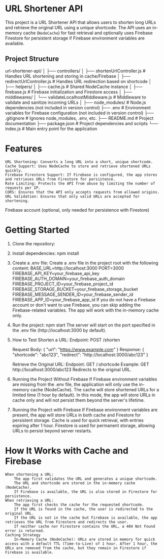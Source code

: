 # URL Shortener API

This project is a URL Shortener API that allows users to shorten long URLs and retrieve the original URL using a unique shortcode. The API uses an in-memory cache (`NodeCache`) for fast retrieval and optionally uses Firebase Firestore for persistent storage if Firebase environment variables are available.

## Project Structure

url-shortener-api/
│
├── controllers/
│   ├── shortenUrlController.js  # Handles URL shortening and storing in cache/Firebase
│   ├── redirectUrlController.js # Handles URL redirection based on shortcode
│
├── helpers/
│   ├── cache.js  # Shared NodeCache instance
│   ├── firebase.js  # Firebase initialization and Firestore access
│
├── middlewares/
│   └── validateLocalhostMiddleware.js  # Middleware to validate and sanitize incoming URLs
│
├── node_modules/  # Node.js dependencies (not included in version control)
├── .env  # Environment variables for Firebase configuration (not included in version control)
├── .gitignore  # Ignores node_modules, .env, etc.
├── README.md  # Project documentation
├── package.json  # Project dependencies and scripts
└── index.js  # Main entry point for the application

# Features
    URL Shortening: Converts a long URL into a short, unique shortcode.
    Cache Support: Uses NodeCache to store and retrieve shortened URLs quickly.
    Firebase Firestore Support: If Firebase is configured, the app stores and retrieves URLs from Firestore for persistence.
    Rate Limiting: Protects the API from abuse by limiting the number of requests per IP.
    CORS: Ensures that the API only accepts requests from allowed origins.
    URL Validation: Ensures that only valid URLs are accepted for shortening.

Firebase account (optional, only needed for persistence with Firestore)

# Getting Started
1. Clone the repository:
2. Install dependencies:
    npm install
3. Create a .env file:
    Create a .env file in the project root with the following content:
        BASE_URL=http://localhost:3000
        PORT=3000
        FIREBASE_API_KEY=your_firebase_api_key
        FIREBASE_AUTH_DOMAIN=your_firebase_auth_domain
        FIREBASE_PROJECT_ID=your_firebase_project_id
        FIREBASE_STORAGE_BUCKET=your_firebase_storage_bucket
        FIREBASE_MESSAGE_SENDER_ID=your_firebase_sender_id
        FIREBASE_APP_ID=your_firebase_app_id
    If you do not have a Firebase account or don't want to use Firebase, you can skip adding the Firebase-related variables. The app will work with the in-memory cache only.

4. Run the project:
    npm start
    The server will start on the port specified in the .env file (http://localhost:3000 by default).

5. How to Test
    Shorten a URL:
    Endpoint: POST /shorten

    Request Body:
        {
        "url": "https://www.example.com"
        }
    Response:
        {
        "shortcode": "abc123",
        "redirect": "http://localhost:3000/abc123"
        }

    Retrieve the Original URL:
        Endpoint: GET /:shortcode
        Example: GET http://localhost:3000/abc123
        Redirects to the original URL.

6. Running the Project Without Firebase
    If Firebase environment variables are missing from the .env file, the application will only use the in-memory cache (NodeCache). The cache will store shortened URLs for a limited time (1 hour by default).
    In this mode, the app will store URLs in cache only and will not persist them beyond the server's lifetime.

7. Running the Project with Firebase
    If Firebase environment variables are present, the app will store URLs in both cache and Firestore for persistent storage.
    Cache is used for quick retrieval, with entries expiring after 1 hour.
    Firestore is used for permanent storage, allowing URLs to persist beyond server restarts.


# How It Works with Cache and Firebase
    When shortening a URL:
        The app first validates the URL and generates a unique shortcode.
        The URL and shortcode are stored in the in-memory cache (NodeCache).
        If Firebase is available, the URL is also stored in Firestore for persistence.
    When retrieving a URL:
        The app first checks the cache for the requested shortcode.
        If the URL is found in the cache, the user is redirected to the original URL.
        If the URL is not in the cache but Firebase is available, the app retrieves the URL from Firestore and redirects the user.
        If neither cache nor Firestore contains the URL, a 404 Not Found error is returned.
    Caching Strategy
        In-Memory Cache (NodeCache): URLs are stored in memory for quick access with a default TTL (Time-to-Live) of 1 hour. After 1 hour, the URLs are removed from the cache, but they remain in Firestore if Firebase is available.
